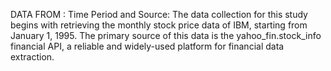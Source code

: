 DATA FROM : 
Time Period and Source: The data collection for this study begins with retrieving the monthly stock price data of IBM, starting from January 1, 1995.
The primary source of this data is the yahoo_fin.stock_info financial API, a reliable and widely-used platform for financial data extraction.
